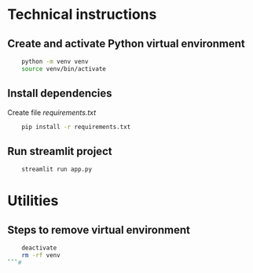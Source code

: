# Technical instructions

## Create and activate Python virtual environment
```bash
    python -m venv venv
    source venv/bin/activate
```

## Install dependencies
Create file *requirements.txt*

```bash
    pip install -r requirements.txt
```

## Run streamlit project

```bash
    streamlit run app.py 
```


# Utilities
## Steps to remove virtual environment
```bash
    deactivate
    rm -rf venv
```#